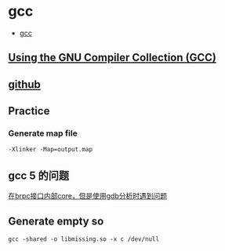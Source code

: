 # gcc

- [gcc](#gcc)

## [Using the GNU Compiler Collection (GCC)](https://gcc.gnu.org/onlinedocs/gcc/index.html)

## [github](https://github.com/gcc-mirror/gcc)

## Practice

### Generate map file

    -Xlinker -Map=output.map

## gcc 5 的问题

[在brpc接口内部core，但是使用gdb分析时遇到问题](https://github.com/apache/incubator-brpc/issues/165)

## Generate empty so

    gcc -shared -o libmissing.so -x c /dev/null
